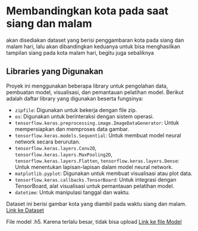 # Membandingkan kota pada saat siang dan malam

akan disediakan dataset yang berisi penggambaran kota pada siang dan malam hari, lalu akan dibandingkan keduanya untuk bisa menghasilkan tampilan siang pada kota malam hari, begitu juga sebaliknya

## Libraries yang Digunakan

Proyek ini menggunakan beberapa library untuk pengolahan data, pembuatan model, visualisasi, dan pemantauan pelatihan model. Berikut adalah daftar library yang digunakan beserta fungsinya:

- `zipfile`: Digunakan untuk bekerja dengan file zip.
- `os`: Digunakan untuk berinteraksi dengan sistem operasi.
- `tensorflow.keras.preprocessing.image.ImageDataGenerator`: Untuk mempersiapkan dan memproses data gambar.
- `tensorflow.keras.models.Sequential`: Untuk membuat model neural network secara berurutan.
- `tensorflow.keras.layers.Conv2D`, `tensorflow.keras.layers.MaxPooling2D`, `tensorflow.keras.layers.Flatten`, `tensorflow.keras.layers.Dense`: Untuk menentukan lapisan-lapisan dalam model neural network.
- `matplotlib.pyplot`: Digunakan untuk membuat visualisasi atau plot data.
- `tensorflow.keras.callbacks.TensorBoard`: Untuk integrasi dengan TensorBoard, alat visualisasi untuk pemantauan pelatihan model.
- `datetime`: Untuk manipulasi tanggal dan waktu.

Dataset ini berisi gambar kota yang diambil pada waktu siang dan malam.
[Link ke Dataset](https://www.kaggle.com/datasets/heonh0/daynight-cityview)

File model .h5. Karena terlalu besar, tidak bisa upload
[Link ke file Model](https://drive.google.com/file/d/1-xAm01IrksPVjSXovfyJnjVXknSOWZx8/view?usp=sharing)
